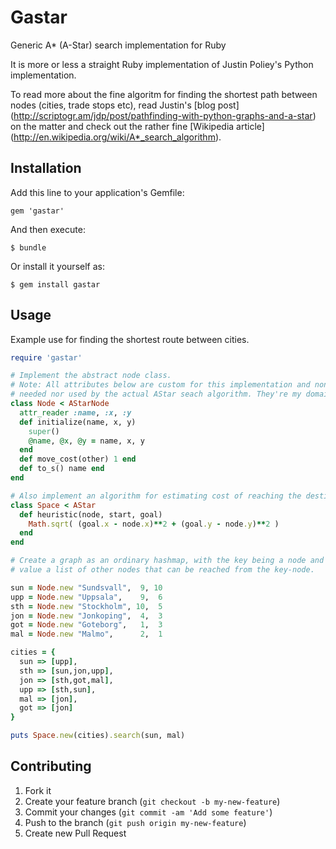 # Gastar

Generic A* (A-Star) search implementation for Ruby

It is more or less a straight Ruby implementation of Justin Poliey's Python
implementation. 

To read more about the fine algoritm for finding the shortest path between
nodes (cities, trade stops etc), read Justin's [blog post]
(http://scriptogr.am/jdp/post/pathfinding-with-python-graphs-and-a-star)
on the matter and check out the rather fine [Wikipedia article]
(http://en.wikipedia.org/wiki/A*_search_algorithm).

## Installation

Add this line to your application's Gemfile:

    gem 'gastar'

And then execute:

    $ bundle

Or install it yourself as:

    $ gem install gastar

## Usage

Example use for finding the shortest route between cities.

```ruby
require 'gastar'

# Implement the abstract node class.
# Note: All attributes below are custom for this implementation and none are
# needed nor used by the actual AStar seach algorithm. They're my domain atts.
class Node < AStarNode
  attr_reader :name, :x, :y
  def initialize(name, x, y)
    super()
    @name, @x, @y = name, x, y
  end
  def move_cost(other) 1 end
  def to_s() name end
end

# Also implement an algorithm for estimating cost of reaching the destination
class Space < AStar
  def heuristic(node, start, goal)
    Math.sqrt( (goal.x - node.x)**2 + (goal.y - node.y)**2 )
  end
end

# Create a graph as an ordinary hashmap, with the key being a node and the
# value a list of other nodes that can be reached from the key-node.

sun = Node.new "Sundsvall",  9, 10
upp = Node.new "Uppsala",    9,  6
sth = Node.new "Stockholm", 10,  5
jon = Node.new "Jonkoping",  4,  3
got = Node.new "Goteborg",   1,  3
mal = Node.new "Malmo",      2,  1

cities = {
  sun => [upp],
  sth => [sun,jon,upp],
  jon => [sth,got,mal],
  upp => [sth,sun],
  mal => [jon],
  got => [jon]
}

puts Space.new(cities).search(sun, mal)
```

## Contributing

1. Fork it
2. Create your feature branch (`git checkout -b my-new-feature`)
3. Commit your changes (`git commit -am 'Add some feature'`)
4. Push to the branch (`git push origin my-new-feature`)
5. Create new Pull Request
